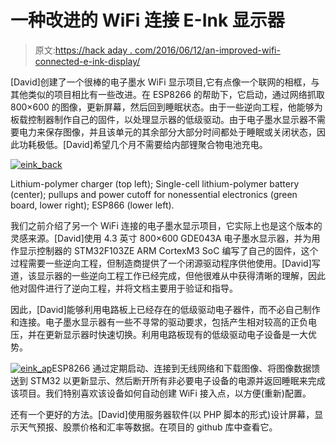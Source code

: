 # 一种改进的 WiFi 连接 E-Ink 显示器

> 原文:[https://hack aday . com/2016/06/12/an-improved-wifi-connected-e-ink-display/](https://hackaday.com/2016/06/12/an-improved-wifi-connected-e-ink-display/)

[David]创建了一个很棒的电子墨水 WiFi 显示项目,它有点像一个联网的相框，与其他类似的项目相比有一些改进。在 ESP8266 的帮助下，它启动，通过网络抓取 800×600 的图像，更新屏幕，然后回到睡眠状态。由于一些逆向工程，他能够为板载控制器制作自己的固件，以处理显示器的低级驱动。由于电子墨水显示器不需要电力来保存图像，并且该单元的其余部分大部分时间都处于睡眠或关闭状态，因此功耗极低。[David]希望几个月不需要给内部锂聚合物电池充电。

[![eink_back](../Images/b3acd2e69167ef5f6505fe3428c09656.png)](https://hackaday.com/wp-content/uploads/2016/05/eink_back.jpg)

Lithium-polymer charger (top left); Single-cell lithium-polymer battery (center); pullups and power cutoff for nonessential electronics (green board, lower right); ESP866 (lower left).

我们之前介绍了另一个 WiFi 连接的电子墨水显示项目，它实际上也是这个版本的灵感来源。[David]使用 4.3 英寸 800×600 GDE043A 电子墨水显示器，并为用作显示控制器的 STM32F103ZE ARM CortexM3 SoC 编写了自己的固件，这个过程需要一些逆向工程，但制造商提供了一个闭源驱动程序供他使用。[David]写道，该显示器的一些逆向工程工作已经完成，但他很难从中获得清晰的理解，因此他对固件进行了逆向工程，并将文档主要用于验证和指导。

因此，[David]能够利用电路板上已经存在的低级驱动电子器件，而不必自己制作和连接。电子墨水显示器有一些不寻常的驱动要求，包括产生相对较高的正负电压，并在更新显示器时快速切换。利用电路板现有的低级驱动电子设备是一大优势。

[![eink_ap](../Images/ff825d22afa5889b0ba4c3bd4ffb5c3f.png)](https://hackaday.com/wp-content/uploads/2016/05/eink_ap.jpg)ESP8266 通过定期启动、连接到无线网络和下载图像、将图像数据馈送到 STM32 以更新显示、然后断开所有非必要电子设备的电源并返回睡眠来完成该项目。我们特别喜欢该设备如何自动创建 WiFi 接入点，以方便(重新)配置。

还有一个更好的方法。[David]使用服务器软件(以 PHP 脚本的形式)设计屏幕，显示天气预报、股票价格和汇率等数据。在项目的 github 库中查看它。